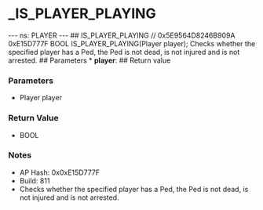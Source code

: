 # _IS_PLAYER_PLAYING

--- ns: PLAYER --- ## IS_PLAYER_PLAYING  // 0x5E9564D8246B909A 0xE15D777F BOOL IS_PLAYER_PLAYING(Player player);  Checks whether the specified player has a Ped, the Ped is not dead, is not injured and is not arrested.  ## Parameters * **player**:  ## Return value

### Parameters
* Player player

### Return Value
* BOOL

### Notes
* AP Hash: 0x0xE15D777F
* Build: 811
* Checks whether the specified player has a Ped, the Ped is not dead, is not injured and is not arrested.

